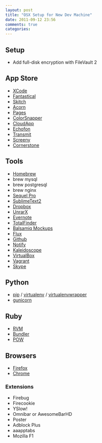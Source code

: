 ```yaml
---
layout: post
title: "OSX Setup for New Dev Machine"
date: 2011-09-12 23:56
comments: true
categories: 
---
```

## Setup
* Add full-disk encryption with FileVault 2

## App Store
* [XCode](http://itunes.apple.com/ca/app/xcode/id448457090?mt=12)
* [Fantastical](http://itunes.apple.com/ca/app/fantastical/id435003921?mt=12)
* [Skitch](http://itunes.apple.com/ca/app/skitch/id425955336?mt=12)
* [Acorn](http://itunes.apple.com/ca/app/acorn-the-image-editor-for/id402280036?mt=12)
* [Pages](http://itunes.apple.com/ca/app/pages/id409201541?mt=12)
* [ColorSnapper](http://itunes.apple.com/ca/app/colorsnapper/id418176775?mt=12)
* [CloudApp](http://itunes.apple.com/ca/app/cloud/id417602904?mt=12)
* [Echofon](http://itunes.apple.com/ca/app/echofon-lite/id403858460?mt=12)
* [Transmit](http://itunes.apple.com/ca/app/transmit/id403388562?mt=12)
* [Screeny](http://itunes.apple.com/ca/app/screeny/id440991524?mt=12)
* [Cornerstone](http://itunes.apple.com/ca/app/cornerstone/id404789253?mt=12)
<!--more-->
## Tools
* [Homebrew](https://github.com/mxcl/homebrew/wiki/Installation)
* brew mysql
* brew postgresql
* brew nginx
* [Sequel Pro](http://www.sequelpro.com/)
* [SublimeText2](http://www.sublimetext.com/2)
* [Dropbox](http://dropbox.com)
* [UnrarX](http://unrarx.com)
* [Evernote](http://evernote.com)
* [TotalFinder](http://totalfinder.binaryage.com/)
* [Balsamiq Mockups](http://balsamiq.com)
* [Flux](http://stereopsis.com/flux/)
* [Github](http://mac.github.com/)
* [Notify](http://vibealicious.com/apps/notify/)
* [Kaleidoscope](http://www.kaleidoscopeapp.com/)
* [VirtualBox](http://virtualbox.org)
* [Vagrant](http://vagrantup.com)
* [Skype](http://skype.com)

## Python
* [pip](http://pypi.python.org/pypi/pip) / [virtualenv](http://pypi.python.org/pypi/virtualenv) / [virtualenvwrapper](http://pypi.python.org/pypi/virtualenvwrapper)
* [gunicorn](http://gunicorn.org/)

## Ruby
* [RVM](http://beginrescueend.com/)
* [Bundler](http://gembundler.com)
* [POW](http://pow.cx/)

## Browsers
* [Firefox](http://firefox.com)
* [Chrome](http://www.google.com/chrome)

### Extensions
* Firebug
* Firecookie
* YSlow!
* Omnibar or AwesomeBarHD
* Poster
* Adblock Plus
* aaapptabs
* Mozilla F1
